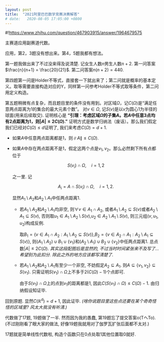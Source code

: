 ```yaml
---
layout: post
title:  "2021阿里巴巴数学竞赛决赛解答"
# date:   2020-08-05 17:05:00 +0800
---
```

#!https://www.zhihu.com/question/467903915/answer/1964679575

主赛道应用副赛道代数。

应用，第2，3题没有想出来。第4，5题我都有想法。

第一题我做出来了不过没来得及说清楚. 记女生人数$n$男生人数$n+2$. 第一问答案$\frac{n}{n+1} = \frac{20}{21}$. 第二问答案$n(n+2) = 440$.

第四题第一问是Holder不等式，直接套一下就出来了；第二问就是概率的基本定义。取等需要直接构造对应的Y，同样第一问参考Holder不等式取等条件，第二问用定义构造。

第五题稍微有点复杂，而且题目里的条件没有用到。对区域$Ω$，记$C(Ω)$是“满足任意两点距离为1的集合的最大元素个数”。
对$v \in \Omega$, 记$S(v)$是以$v$为圆心1为半径的球面(用来后续取交).
证明核心是
**“引理：考虑区域$Ω$的子集$A$。若$A$中任意3点均有2点距离为1，则$|A| \leq 2C(\Omega)$.”**
证明方式是数学归纳法（废话）。那么我们假定我们已经对$C(\Omega) \leq d$证明了, 我们来考虑$C(\Omega) = d+1$.

- 如果$A$中任意两点距离都是1，则$\|A\| \leq C(\Omega)$.
- 如果$A$中存在两点距离不是1，假定这两个点是$v_1, v_2$。那么必然剩下所有点都位于

  $$S(v_i) \cap \Omega, \quad i=1,2$$
  
  之一里. 记
  
  $$A_i = A \cap S(v_i) \cap \Omega, \quad i=1,2.$$

  显然$A_1 \setminus A_2$和$A_2 \setminus A_1$中任两点距离1.
  
  - 若$A_1 \setminus A_2$和$A_2 \setminus A_1$均非空, 则$\forall v \in A_1 \cap A_2$, 或者$A_1 \setminus A_2 \subseteq S(v)$或者$A_2 \setminus A_1 \subseteq S(v)$, 否则取$u_1 \in A_1 \setminus A_2 \setminus S(v)$,$u_2 \in A_2 \setminus A_1 \setminus S(v)$, 则三元组$(v,u_1,u_2)$构成反例.

    取$B_1 = \{ v \in A_1 \cap A_2 : A_1 \setminus A_2 \subseteq S(v) \}$,$B_2 = \{ v \in A_2 \cap A_1 : A_2 \setminus A_1 \subseteq S(v) \}$, 则$(A_1 \setminus A_2) \cup B_1 \cup \{v_1\}$和$(A_2 \setminus A_1) \cup B_2 \cup \{v_2\}$中任两点距离1.
	总点数$|A| \leq 2 C(\Omega)$.
	*其实这段配图后是显然的, 不过当时时间紧张来不及写了... 希望别为此扣分. 除此之外的地方应该都写清楚了.*

  - 若$A_1 \setminus A_2$和$A_2 \setminus A_1$有至少一个非空, 不妨假定$A_2 \subseteq A_1$.
    则$A \subseteq \{ v_1,v_2 \} \subseteq S(v_1)$.
	只需证明$S(v_1) \cap \Omega$上不多于$2(C(\Omega)-1)$个点即可.

	由于$S(v_1) \cap \Omega$上的点到$v_1$的距离都是1, 因此$C(S(v_1) \cap \Omega) \leq C(\Omega) - 1$.
	由归纳假设知证毕.

回到原题. 显然$C(\mathbb{R}^d) = d+1$, 因此证毕. *(啥你说题目里这些点还要在某个奇奇怪怪的区域里? 风太大我没有听清.)*

代数做了17题, 19题做了一半. 然而因为我的愚蠢, 第19题忘了提交答案o(TヘTo). (不过刚刚看了眼大家的做法, 好像19题我就用对了伽罗瓦扩张后面都不太对.)

17题就是简单线性代数啦, 构造个函数只在0点处取1其他位置取0就好.